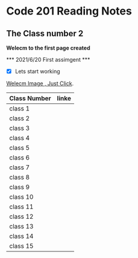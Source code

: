 # Code 201 Reading Notes
## The Class number 2 

**Welecm to the first page created**
 

*** 2021/6/20 First assimgent ***

- [x] Lets start working 


[Welecm Image , Just Click](https://thumbs.dreamstime.com/b/welcome-word-written-tag-labels-35252551.jpg).




Class Number  |  linke
------------ | -------------
class 1      |
class 2      |
class 3      |
class 4      |
class 5      |
class 6      |
class 7      |
class 8      |
class 9      |
class 10      |
class 11      |
class 12      |
class 13      |
class 14      |
class 15      |